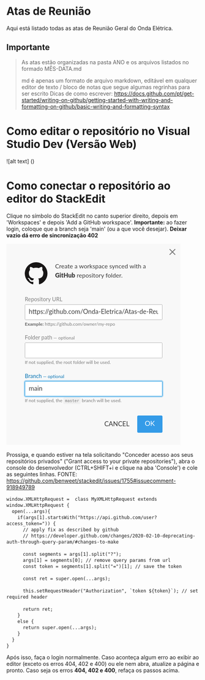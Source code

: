 # Atas de Reunião
Aqui está listado todas as atas de Reunião Geral do Onda Elétrica.
## Importante
>As atas estão organizadas na pasta ANO e os arquivos listados no formado MÊS-DATA.md 
>
>md é apenas um formato de arquivo markdown, editável em qualquer editor de texto / bloco de notas que segue algumas regrinhas para ser escrito
>Dicas de como escrever: https://docs.github.com/pt/get-started/writing-on-github/getting-started-with-writing-and-formatting-on-github/basic-writing-and-formatting-syntax

# Como editar o repositório no Visual Studio Dev (Versão Web)

![alt text] ()

# Como conectar o repositório ao editor do StackEdit

Clique no símbolo do StackEdit no canto superior direito, depois em 'Workspaces' e depois 'Add a GitHub workspace'. **Importante:** ao fazer login, coloque que a branch seja 'main' (ou a que você desejar). **Deixar vazio dá erro de sincronização 402**

![alt text](/ArquivosExtras/TelaLogin.png)

Prossiga, e quando estiver na tela solicitando "Conceder acesso aos seus repositórios privados" ("Grant access to your private repositories"), abra o console do desenvolvedor (CTRL+SHIFT+i e clique na aba 'Console') e cole as seguintes linhas.
FONTE: https://github.com/benweet/stackedit/issues/1755#issuecomment-918949789

~~~
window.XMLHttpRequest =  class MyXMLHttpRequest extends window.XMLHttpRequest {
  open(...args){
    if(args[1].startsWith("https://api.github.com/user?access_token=")) {
      // apply fix as described by github
      // https://developer.github.com/changes/2020-02-10-deprecating-auth-through-query-param/#changes-to-make
  
      const segments = args[1].split("?");
      args[1] = segments[0]; // remove query params from url
      const token = segments[1].split("=")[1]; // save the token
      
      const ret = super.open(...args);
      
      this.setRequestHeader("Authorization", `token ${token}`); // set required header
      
      return ret;
    }
    else {
      return super.open(...args);
    }
  }
}
~~~

Após isso, faça o login normalmente. Caso aconteça algum erro ao exibir ao editor (exceto os erros 404, 402 e 400) ou ele nem abra, atualize a página e pronto. Caso seja os erros **404, 402 e 400**, refaça os passos acima.
<!--stackedit_data:
eyJoaXN0b3J5IjpbMTIyNjUzNDE1OSwtMTk1MjUyNjAzMCwtOT
E2NTg5NDQsLTE0ODYzNjM4NCwtOTk3ODE3NTkwLC0xNjg3ODE1
MDk3LC0xMzAzMjYwODg0XX0=
-->